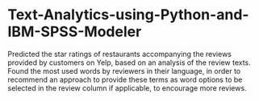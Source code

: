 # Text-Analytics-using-Python-and-IBM-SPSS-Modeler
Predicted the star ratings of restaurants accompanying the reviews provided by customers on Yelp, based on an analysis of the review texts. Found the most used words by reviewers in their language, in order to recommend an approach to provide these terms as word options to be selected in the review column if applicable, to encourage more reviews.
